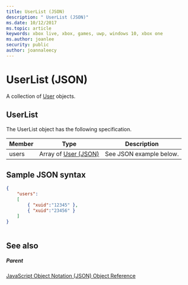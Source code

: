```yaml
---
title: UserList (JSON)
description: " UserList (JSON)"
ms.date: 10/12/2017
ms.topic: article
keywords: xbox live, xbox, games, uwp, windows 10, xbox one
ms.author: joanlee
security: public
author: joannaleecy
---
```


# UserList (JSON)
A collection of [User](json-user.md) objects. 
<a id="ID4ER"></a>

 
## UserList
 
The UserList object has the following specification.
 
| Member| Type| Description| 
| --- | --- | --- | 
| users| Array of [User (JSON)](json-user.md)| See JSON example below.| 
  
<a id="ID4EPB"></a>

 
## Sample JSON syntax
 

```json
{
    "users":
    [
        { "xuid":"12345" },
        { "xuid":"23456" }
    ] 
}
    
```

  
<a id="ID4EYB"></a>

 
## See also
 
<a id="ID4E1B"></a>

 
##### Parent 

[JavaScript Object Notation (JSON) Object Reference](atoc-xboxlivews-reference-json.md)

   